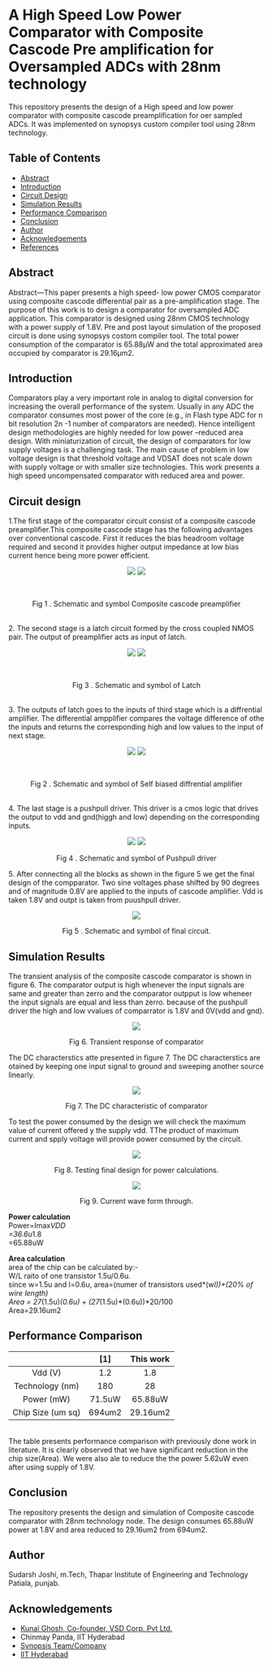 # A High Speed Low Power Comparator with Composite Cascode Pre amplification for Oversampled ADCs with 28nm technology
This repository presents the design of a High speed and low power comparator with composite cascode preamplification for oer sampled ADCs. It was implemented on synopsys custom compiler tool using 28nm technology.
## Table of Contents
- [Abstract](https://github.com/sudarshjoshi/A-High-Speed-Low-Power-Comparator-with-Composite-Cascode-Pre-amplification-for-Oversampled-ADCs-/edit/main/README.md#Abstract)
- [Introduction](https://github.com/sudarshjoshi/A-High-Speed-Low-Power-Comparator-with-Composite-Cascode-Pre-amplification-for-Oversampled-ADCs-/edit/main/README.md#Introduction)
- [Circuit Design](https://github.com/sudarshjoshi/A-High-Speed-Low-Power-Comparator-with-Composite-Cascode-Pre-amplification-for-Oversampled-ADCs-/edit/main/README.md#circuit-design)
- [Simulation Results](https://github.com/sudarshjoshi/A-High-Speed-Low-Power-Comparator-with-Composite-Cascode-Pre-amplification-for-Oversampled-ADCs-/edit/main/README.md#simulation-results)
- [Performance Comparison](https://github.com/sudarshjoshi/A-High-Speed-Low-Power-Comparator-with-Composite-Cascode-Pre-amplification-for-Oversampled-ADCs-/edit/main/README.md#performance-comparison)
- [Conclusion](https://github.com/sudarshjoshi/A-High-Speed-Low-Power-Comparator-with-Composite-Cascode-Pre-amplification-for-Oversampled-ADCs-/edit/main/README.md#conclusion)
- [Author](https://github.com/sudarshjoshi/A-High-Speed-Low-Power-Comparator-with-Composite-Cascode-Pre-amplification-for-Oversampled-ADCs-/edit/main/README.md#author) 
- [Acknowledgements](https://github.com/sudarshjoshi/A-High-Speed-Low-Power-Comparator-with-Composite-Cascode-Pre-amplification-for-Oversampled-ADCs-/edit/main/README.md#acknowledgements)
- [References](https://github.com/sudarshjoshi/A-High-Speed-Low-Power-Comparator-with-Composite-Cascode-Pre-amplification-for-Oversampled-ADCs-/edit/main/README.md#references)
## Abstract
Abstract—This paper presents a high speed- low power
CMOS comparator using composite cascode differential
pair as a pre-amplification stage. The purpose of this work
is to design a comparator for oversampled ADC application.
This comparator is designed using 28nm CMOS
technology with a power supply of 1.8V. Pre and post layout
simulation of the proposed circuit is done using synopsys costom compiler tool.
The total power consumption of the comparator is 65.88µW and the total approximated area occupied by comparator
is 29.16µm2.

## Introduction
Comparators play a very important role in analog to
digital conversion for increasing the overall performance
of the system. Usually in any ADC the comparator
consumes most power of the core (e.g., in Flash type
ADC for n bit resolution 2n
-1 number of comparators are
needed). Hence intelligent design methodologies are
highly needed for low power –reduced area design.
With miniaturization of circuit, the design of
comparators for low supply voltages is a
challenging task. The main cause of problem in low
voltage design is that threshold voltage and VDSAT does
not scale down with supply voltage or with smaller size
technologies. This work presents a high speed uncompensated
comparator with reduced area and power.

## Circuit design

1.The first stage of the comparator circuit consist of a composite cascode preamplifier.This composite cascode stage has the following
advantages over conventional cascode. First it reduces the
bias headroom voltage required and second it provides
higher output impedance at low bias current hence being
more power efficient. 

<p align="center">
<img src="https://user-images.githubusercontent.com/100463400/156126729-b264500f-b4ce-4526-9625-697168610245.JPG">
 <img src="https://user-images.githubusercontent.com/100463400/156126731-0d9065ac-85a2-4e53-90af-a32cf278dd0c.JPG">
</p>
<br>
<p align="center">
Fig 1 . Schematic and symbol Composite cascode preamplifier
</p>
<br>
2. The second stage is a latch circuit formed by
the cross coupled NMOS pair. The output
of preamplifier acts as input of latch.
<br>


<p align="center">
<img src="https://user-images.githubusercontent.com/100463400/156126719-226b17bd-1490-473d-be0a-7b2ebc25b04f.JPG">
 <img src="https://user-images.githubusercontent.com/100463400/156126712-0ce353a7-5aad-408f-a43e-3d6e772ca81f.JPG">
</p>
<br>
<p align="center">
Fig 3 . Schematic and symbol of Latch
</p>
<br>
3. The outputs of latch goes to the inputs of third stage which is a diffrential amplifier. The differential ampplifier compares the voltage difference of othe the inputs and returns the corresponding high and low values to the input of next stage. 
<p align="center">
<img src="https://user-images.githubusercontent.com/100463400/156126708-30cda077-2d68-44e8-add2-c5de61fa3ba9.JPG">
 <img src="https://user-images.githubusercontent.com/100463400/156126712-0ce353a7-5aad-408f-a43e-3d6e772ca81f.JPG">
</p>
<br>
<p align="center">
Fig 2 . Schematic and symbol of Self biased diffrential amplifier
</p><br>
4. The last stage is a pushpull driver. This driver is a cmos logic that drives the output to vdd and gnd(higgh and low) depending on the corresponding inputs.
 <br>
<p align="center">
<img src="https://user-images.githubusercontent.com/100463400/156126739-d7a0658e-8392-4537-9d6f-8c0d3a5ae268.JPG">
 <img src="https://user-images.githubusercontent.com/100463400/156126737-717e705d-2641-4333-9a45-a788c9f09973.JPG">
</p>
<p align="center">
Fig 4 . Schematic and symbol of Pushpull driver
</p> 
5. After connecting all the blocks as shown in the figure 5 we get the final design of the compparator. Two sine voltages phase shifted by 90 degrees and of magnitude 0.8V are applied to the inputs of cascode amplifier. Vdd is taken 1.8V and outpt is taken from puushpull driver.

<p align="center">
<img src="https://user-images.githubusercontent.com/100463400/156126713-08c196e0-fa73-41ef-b5d4-4f350c7aaf46.JPG">
<p align="center">
Fig 5 . Schematic and symbol of final circuit.
</p>


## Simulation Results

The transient analysis of the composite cascode comparator is shown in figure 6. The comparator output is high whenever the input signals are same and greater than zerro and the comparator outpput is low wheneer the input signals are equal and less than zerro. because of the pushpull driver the high and low vvalues of comparrator is 1.8V and 0V(vdd and gnd).

<p align="center">
<img src="https://user-images.githubusercontent.com/100463400/156126741-eba4f177-cf38-4fb5-8ce1-5b2a75dcb742.JPG">
</p>
<p align="center">
Fig 6. Transient response of comparator
</p>
The DC characterstics atte presented in figure 7. The DC characterstics are otained by keeping one input signal to ground and sweeping another source linearly.
<br/>
<p align="center">
<img src="https://user-images.githubusercontent.com/100463400/156126750-3a359606-f9f6-46d1-bb0f-0dfbefe133bb.JPG">
</p>
<p align="center">
Fig 7. The DC characteristic of comparator
</p>
To test the power consumed by the design we will check the maximum value of current offered y the supply vdd. TThe product of maximum current and spply voltage will provide power consumed by the circuit.

<p align="center">
<img src="https://user-images.githubusercontent.com/100463400/156126726-205e01a7-ae32-4577-a4d4-20b1fdbba13a.JPG">
</p>

<p align="center">
Fig 8. Testing final design for power calculations.
</p>


<p align="center">
<img src="https://user-images.githubusercontent.com/100463400/156126749-917fdb5e-e82a-4efc-90ce-7df82060e5ef.JPG">
</p>

<p align="center">
Fig 9. Current wave form through.
</p>

<b>Power calculation</b><br>
Power=Imax*VDD<br>
     =36.6u*1.8<br>
     =65.88uW



<b>Area calculation</b><br>
area of the chip can be calculated by:- <br>
W/L raito of one transistor 1.5u/0.6u.<br>
since w=1.5u and l=0.6u, area=(numer of transistors used*(w*l))+(20% of wire length)<br>
Area = 27*(1.5u)*(0.6u) + (27*(1.5u)*(0.6u))*20/100<br>
Area=29.16um2

      



## Performance Comparison

|               |      [1]      |   This work   |
|     :---:     |     :---:     |     :---:     |
|     Vdd (V)   |      1.2      |      1.8      |
|Technology (nm)|      180      |      28       |
|  Power (mW)   |      71.5uW      |      65.88uW     |
|Chip Size (um sq) |   694um2      |      29.16um2    |
<br>
The table presents performance comparison with previously done work in literature. It is clearly observed that we have significant reduction in the chip size(Area). We were also ale to reduce the the power 5.62uW even after using supply of 1.8V.

## Conclusion
The repository presents the design and simulation of Composite cascode comparator with 28nm technology node. The design consumes 65.88uW power at 1.8V and area reduced to 29.16um2 from 694um2.

## Author
Sudarsh Joshi, m.Tech, Thapar Institute of Engineering and Technology Patiala, punjab.
## Acknowledgements
- [Kunal Ghosh, Co-founder, VSD Corp. Pvt Ltd.](https://www.linkedin.com/in/kunal-ghosh-vlsisystemdesign-com-28084836?lipi=urn%3Ali%3Apage%3Ad_flagship3_profile_view_base_contact_details%3B0xcWjpLDThSEo6S9UPO9Tw%3D%3D)
- Chinmay Panda, IIT Hyderabad
- [Synopsis Team/Company](synopsys.com/company/contact-synopsys/office-locations/india/about-synopsys-india.html)
- [IIT Hyderabad](https://www.iith.ac.in/events/2022/02/15/Cloud-Based-Analog-IC-Design-Hackathon/)


